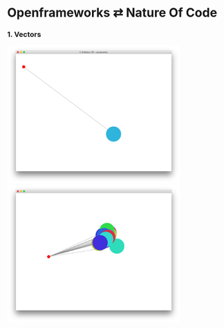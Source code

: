 # Openframeworks ⇄ Nature Of Code

### 1. Vectors

<div float="left">
<img src="1-Vectors/1-10-motion101-acceleration/screenshot.png" width="400" />
<img src="1-Vectors/1-10-motion101-acceleration-array/screenshot.png" width="400" />
</div>
